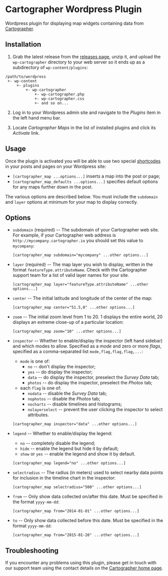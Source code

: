 # Cartographer Wordpress Plugin

Wordpress plugin for displaying map widgets containing data from [Cartographer](http://cartographer.io).

## Installation

1. Grab the latest release from the [releases page](https://github.com/cartographerio/wp-cartographer/releases), unzip it, and upload the `wp-cartographer` directory to your web server so it ends up as a subdirectory of `wp-content/plugins`:

~~~
/path/to/wordpress
 +- wp-content
     +- plugins
         +- wp-cartographer
             +- wp-cartographer.php
             +- wp-cartographer.css
             +- and so on...
~~~

2. Log in to your Wordpress admin site and navigate to the *Plugins* item in the left hand menu bar.

3. Locate *Cartographer Maps* in the list of installed plugins and click its *Activate* link.

## Usage

Once the plugin is activated you will be able to use two special [shortcodes](http://en.support.wordpress.com/shortcodes/) in your posts and pages on your Wordpress site:

 - `[cartographer_map ...options...]` inserts a map into the post or page;
 - `[cartographer_map_defaults ...options...]` specifies default options for any maps further down in the post.

The various options are described below. You must include the `subdomain` and `layer` options at minimum for your map to display correctly.

## Options

 - `subdomain` (required) -- The subdomain of your Cartographer web site. For example, if your Cartographer web address is `http://mycompany.cartographer.io` you should set this value to `mycompany`:

   ~~~
   [cartographer_map subdomain="mycompany" ...other options...]
   ~~~

 - `layer` (required) -- The map layer you wish to display, written in the format `featureType.attributeName`. Check with the Cartographer support team for a list of valid layer names for your site.

   ~~~
   [cartographer_map layer="featureType.attributeName" ...other options...]
   ~~~

 - `center` -- The initial latitude and longitude of the center of the map:

   ~~~
   [cartographer_map center="51.5,0" ...other options...]
   ~~~

 - `zoom` -- The initial zoom level from 1 to 20. 1 displays the entire world, 20 displays an extreme close-up of a particular location:

   ~~~
   [cartographer_map zoom="10" ...other options...]
   ~~~

 - `inspector` -- Whether to enable/display the inspector (left hand sidebar) and which modes to allow. Specified as a *mode* and zero or more *flags*, specified as a comma-separated list `mode,flag,flag,flag,...`:

   - `mode` is one of:
      - `no` -- don't display the inspector;
      - `yes` -- do display the inspector;
      - `data` -- do display the inspector, preselect the *Survey Data* tab;
      - `photos` -- do display the inspector, preselect the *Photos* tab;
   - each `flag` is one of:
      - `nodata` -- disable the *Survey Data* tab;
      - `nophotos` -- disable the *Photos* tab;
      - `nocharts` -- disable timelines and histograms;
      - `nolayerselect` -- prevent the user clicking the inspector to select attributes.

   ~~~
   [cartographer_map inspector="data" ...other options...]
   ~~~

 - `legend` -- Whether to enable/display the legend:

   - `no` -- completely disable the legend;
   - `hide` -- enable the legend but hide it by default;
   - `show` or `yes` -- enable the legend and show it by default.

   ~~~
   [cartographer_map legend="no" ...other options...]
   ~~~

 - `selectradius` -- The radius (in meters) used to select nearby data points for inclusion in the timeline chart in the inspector:

   ~~~
   [cartographer_map selectradius="500" ...other options...]
   ~~~

 - `from` -- Only show data collected on/after this date. Must be specified in the format `yyyy-mm-dd`:

   ~~~
   [cartographer_map from="2014-01-01" ...other options...]
   ~~~

 - `to` -- Only show data collected before this date. Must be specified in the format `yyyy-mm-dd`:

   ~~~
   [cartographer_map from="2015-01-20" ...other options...]
   ~~~

## Troubleshooting

If you encounter any problems using this plugin, please get in touch with our support team using the contact details on the [Cartographer home page](http://cartographer.io).
